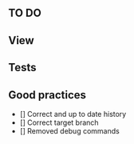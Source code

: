 
<!-- Don't forget :
    - semantic commit
    - id of task if needed
-->

## TO DO

## View

## Tests

## Good practices

- [] Correct and up to date history
- [] Correct target branch
- [] Removed debug commands

<!-- Pour cocher: [x] -->
